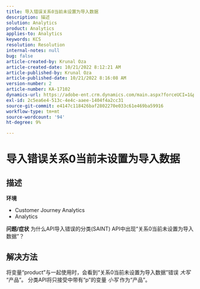 ```yaml
---
title: 导入错误关系0当前未设置为导入数据
description: 描述
solution: Analytics
product: Analytics
applies-to: Analytics
keywords: KCS
resolution: Resolution
internal-notes: null
bug: false
article-created-by: Krunal Oza
article-created-date: 10/21/2022 8:12:21 AM
article-published-by: Krunal Oza
article-published-date: 10/21/2022 8:16:08 AM
version-number: 2
article-number: KA-17102
dynamics-url: https://adobe-ent.crm.dynamics.com/main.aspx?forceUCI=1&pagetype=entityrecord&etn=knowledgearticle&id=18dd4612-1851-ed11-bba2-0022480867fb
exl-id: 2c5ea6e4-513c-4e4c-aaee-1404f4a2cc31
source-git-commit: e4147c118426baf2802270e033c61e469ba59916
workflow-type: tm+mt
source-wordcount: '94'
ht-degree: 9%

---
```


# 导入错误关系0当前未设置为导入数据

## 描述

<b>环境</b>
- Customer Journey Analytics
- Analytics



<b>问题/症状</b>
为什么API导入错误的分类(SAINT) API中出现“关系0当前未设置为导入数据”？


## 解决方法


将变量“product”与一起使用时，会看到“关系0当前未设置为导入数据”错误 *大写* “产品”。 分类API将只接受中带有“p”的变量 *小写* 作为“产品”。
